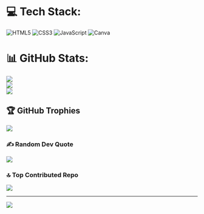 
# 💻 Tech Stack:
![HTML5](https://img.shields.io/badge/html5-%23E34F26.svg?style=for-the-badge&logo=html5&logoColor=white) ![CSS3](https://img.shields.io/badge/css3-%231572B6.svg?style=for-the-badge&logo=css3&logoColor=white) ![JavaScript](https://img.shields.io/badge/javascript-%23323330.svg?style=for-the-badge&logo=javascript&logoColor=%23F7DF1E) ![Canva](https://img.shields.io/badge/Canva-%2300C4CC.svg?style=for-the-badge&logo=Canva&logoColor=white)
# 📊 GitHub Stats:
![](https://github-readme-stats.vercel.app/api?username=NiksKant&theme=merko&hide_border=false&include_all_commits=false&count_private=false)<br/>
![](https://nirzak-streak-stats.vercel.app/?user=NiksKant&theme=merko&hide_border=false)<br/>
![](https://github-readme-stats.vercel.app/api/top-langs/?username=NiksKant&theme=merko&hide_border=false&include_all_commits=false&count_private=false&layout=compact)

## 🏆 GitHub Trophies
![](https://github-profile-trophy.vercel.app/?username=NiksKant&theme=radical&no-frame=false&no-bg=true&margin-w=4)

### ✍️ Random Dev Quote
![](https://quotes-github-readme.vercel.app/api?type=horizontal&theme=radical)

### 🔝 Top Contributed Repo
![](https://github-contributor-stats.vercel.app/api?username=NiksKant&limit=5&theme=dark&combine_all_yearly_contributions=true)

---
[![](https://visitcount.itsvg.in/api?id=NiksKant&icon=0&color=0)](https://visitcount.itsvg.in)

<!-- Proudly created with GPRM ( https://gprm.itsvg.in ) -->
